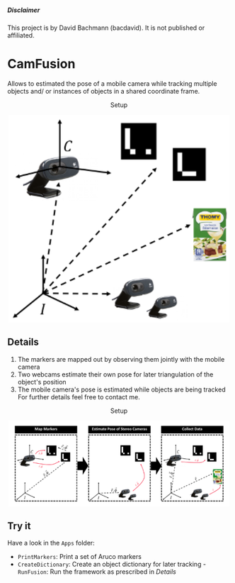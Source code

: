 ##### Disclaimer
This project is by David Bachmann (bacdavid). It is not published or affiliated.

# CamFusion
Allows to estimated the pose of a mobile camera while tracking multiple objects and/ or instances of objects in a shared coordinate frame.  
<div align="center">
	<p>Setup</p>
	<img src=img/Setup.png width="500" />
</div>

## Details

1. The markers are mapped out by observing them jointly with the mobile camera
2. Two webcams estimate their own pose for later triangulation of the object's position
3. The mobile camera's pose is estimated while objects are being tracked
For further details feel free to contact me. 

<div align="center">
	<p>Setup</p>
	<img src=img/Methods.png width="500" />
</div>



## Try it
Have a look in the `Apps` folder:
- `PrintMarkers`: Print a set of Aruco markers
- `CreateDictionary`: Create an object dictionary for later tracking
-`RunFusion`: Run the framework as prescribed in *Details*